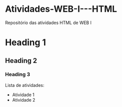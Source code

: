# Atividades-WEB-I---HTML
Repositório das atividades HTML de WEB I

# Heading 1
## Heading 2
### Heading 3

Lista de atividades:
- Atividade 1
- Atividade 2
